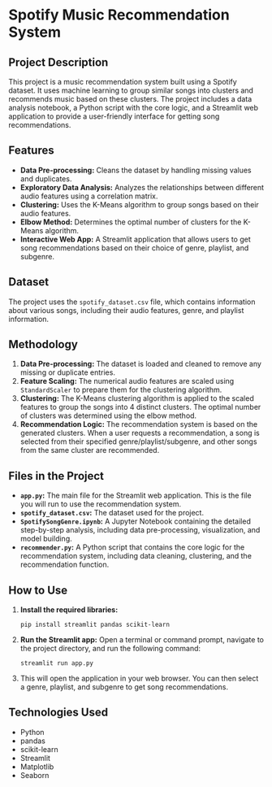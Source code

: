 # Spotify Music Recommendation System

## Project Description

This project is a music recommendation system built using a Spotify dataset. It uses machine learning to group similar songs into clusters and recommends music based on these clusters. The project includes a data analysis notebook, a Python script with the core logic, and a Streamlit web application to provide a user-friendly interface for getting song recommendations.

## Features

- **Data Pre-processing:** Cleans the dataset by handling missing values and duplicates.
- **Exploratory Data Analysis:** Analyzes the relationships between different audio features using a correlation matrix.
- **Clustering:** Uses the K-Means algorithm to group songs based on their audio features.
- **Elbow Method:** Determines the optimal number of clusters for the K-Means algorithm.
- **Interactive Web App:** A Streamlit application that allows users to get song recommendations based on their choice of genre, playlist, and subgenre.

## Dataset

The project uses the `spotify_dataset.csv` file, which contains information about various songs, including their audio features, genre, and playlist information.

## Methodology

1.  **Data Pre-processing:** The dataset is loaded and cleaned to remove any missing or duplicate entries.
2.  **Feature Scaling:** The numerical audio features are scaled using `StandardScaler` to prepare them for the clustering algorithm.
3.  **Clustering:** The K-Means clustering algorithm is applied to the scaled features to group the songs into 4 distinct clusters. The optimal number of clusters was determined using the elbow method.
4.  **Recommendation Logic:** The recommendation system is based on the generated clusters. When a user requests a recommendation, a song is selected from their specified genre/playlist/subgenre, and other songs from the same cluster are recommended.

## Files in the Project

- **`app.py`:** The main file for the Streamlit web application. This is the file you will run to use the recommendation system.
- **`spotify_dataset.csv`:** The dataset used for the project.
- **`SpotifySongGenre.ipynb`:** A Jupyter Notebook containing the detailed step-by-step analysis, including data pre-processing, visualization, and model building.
- **`recommender.py`:** A Python script that contains the core logic for the recommendation system, including data cleaning, clustering, and the recommendation function.

## How to Use

1.  **Install the required libraries:**
    ```
    pip install streamlit pandas scikit-learn
    ```
2.  **Run the Streamlit app:** Open a terminal or command prompt, navigate to the project directory, and run the following command:
    ```
    streamlit run app.py
    ```
3.  This will open the application in your web browser. You can then select a genre, playlist, and subgenre to get song recommendations.

## Technologies Used

- Python
- pandas
- scikit-learn
- Streamlit
- Matplotlib
- Seaborn
